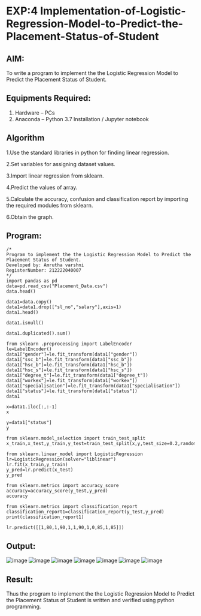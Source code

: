 # EXP:4 Implementation-of-Logistic-Regression-Model-to-Predict-the-Placement-Status-of-Student

## AIM:
To write a program to implement the the Logistic Regression Model to Predict the Placement Status of Student.

## Equipments Required:
1. Hardware – PCs
2. Anaconda – Python 3.7 Installation / Jupyter notebook

## Algorithm
1.Use the standard libraries in python for finding linear regression.

2.Set variables for assigning dataset values.

3.Import linear regression from sklearn.

4.Predict the values of array.

5.Calculate the accuracy, confusion and classification report by importing the required modules from sklearn.

6.Obtain the graph. 

## Program:
```
/*
Program to implement the the Logistic Regression Model to Predict the Placement Status of Student.
Developed by: Amrutha varshni
RegisterNumber: 212222040007
*/
import pandas as pd
data=pd.read_csv("Placement_Data.csv")
data.head()

data1=data.copy()
data1=data1.drop(["sl_no","salary"],axis=1)
data1.head()

data1.isnull()

data1.duplicated().sum()

from sklearn .preprocessing import LabelEncoder
le=LabelEncoder()
data1["gender"]=le.fit_transform(data1["gender"])
data1["ssc_b"]=le.fit_transform(data1["ssc_b"])
data1["hsc_b"]=le.fit_transform(data1["hsc_b"])
data1["hsc_s"]=le.fit_transform(data1["hsc_s"])
data1["degree_t"]=le.fit_transform(data1["degree_t"])
data1["workex"]=le.fit_transform(data1["workex"])
data1["specialisation"]=le.fit_transform(data1["specialisation"])
data1["status"]=le.fit_transform(data1["status"])
data1

x=data1.iloc[:,:-1]
x

y=data1["status"]
y

from sklearn.model_selection import train_test_split
x_train,x_test,y_train,y_test=train_test_split(x,y,test_size=0.2,random_state=0)

from sklearn.linear_model import LogisticRegression
lr=LogisticRegression(solver="liblinear")
lr.fit(x_train,y_train)
y_pred=lr.predict(x_test)
y_pred

from sklearn.metrics import accuracy_score
accuracy=accuracy_score(y_test,y_pred)
accuracy

from sklearn.metrics import classification_report
classification_report1=classification_report(y_test,y_pred)
print(classification_report1)

lr.predict([[1,80,1,90,1,1,90,1,0,85,1,85]])
```

## Output:
![image](https://github.com/lathishlathish/Implementation-of-Logistic-Regression-Model-to-Predict-the-Placement-Status-of-Student/assets/120359170/a8e6f266-2eaf-49eb-b5a7-60d86f78aef3)
![image](https://github.com/lathishlathish/Implementation-of-Logistic-Regression-Model-to-Predict-the-Placement-Status-of-Student/assets/120359170/c9127f12-67c4-4718-991d-2366546f09f4)
![image](https://github.com/lathishlathish/Implementation-of-Logistic-Regression-Model-to-Predict-the-Placement-Status-of-Student/assets/120359170/f68e6b65-2755-4af4-99bf-80b88ce8a2fb)
![image](https://github.com/lathishlathish/Implementation-of-Logistic-Regression-Model-to-Predict-the-Placement-Status-of-Student/assets/120359170/8080ba86-588a-48bd-8570-da961e1f47fd)
![image](https://github.com/lathishlathish/Implementation-of-Logistic-Regression-Model-to-Predict-the-Placement-Status-of-Student/assets/120359170/de1a0ea5-839e-40fd-88b6-e2000ca4877c)
![image](https://github.com/lathishlathish/Implementation-of-Logistic-Regression-Model-to-Predict-the-Placement-Status-of-Student/assets/120359170/8b902baa-d208-428e-99e2-9e8ca3f97444)
![image](https://github.com/lathishlathish/Implementation-of-Logistic-Regression-Model-to-Predict-the-Placement-Status-of-Student/assets/120359170/245350d2-d6d9-48b1-9571-c1a22c7e007f)











## Result:
Thus the program to implement the the Logistic Regression Model to Predict the Placement Status of Student is written and verified using python programming.
